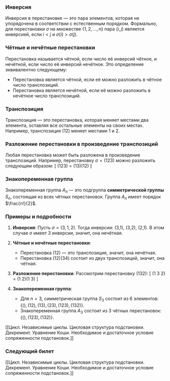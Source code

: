 ### Инверсия
Инверсия в перестановке — это пара элементов, которая не упорядочена в соответствии с естественным порядком. Формально, для перестановки $\sigma$ на множестве $\{1, 2, \ldots, n\}$ пара $(i, j)$ является инверсией, если $i < j$ и $\sigma(i) > \sigma(j)$.
### Чётные и нечётные перестановки

Перестановка называется чётной, если число её инверсий чётное, и нечётной, если число её инверсий нечётное. Это определение эквивалентно следующему:

- Перестановка является чётной, если её можно разложить в чётное число транспозиций.
- Перестановка является нечётной, если её можно разложить в нечётное число транспозиций.

### Транспозиция

Транспозиция — это перестановка, которая меняет местами два элемента, оставляя все остальные элементы на своих местах. Например, транспозиция $(1 2)$ меняет местами 1 и 2.

### Разложение перестановки в произведение транспозиций

Любая перестановка может быть разложена в произведение транспозиций. Например, перестановку $\sigma = (123)$ можно разложить следующим образом:
\[ (123) = (13)(12) \]

### Знакопеременная группа

Знакопеременная группа $A_n$ — это подгруппа **симметрической группы** $S_n$, состоящая из всех чётных перестановок. Группа $A_n$ имеет порядок $\frac{n!}{2}$.

### Примеры и подробности

1. **Инверсия**:
    Пусть $\sigma = (3, 1, 2)$. Тогда инверсии: (3,1), (3,2), (2,1). В этом случае $\sigma$ имеет 3 инверсии, значит, она нечётная.

2. **Чётные и нечётные перестановки**:
    - Перестановка $(1 2)$ — это транспозиция, значит, она нечётная.
    - Перестановка $(1 2)(3 4)$ состоит из двух транспозиций, значит, она чётная.

3. **Разложение перестановки**:
    Рассмотрим перестановку $(1 3 2)$:
    \[ (1 3 2) = (1 2)(1 3) \]

4. **Знакопеременная группа**:
    - Для $n = 3$, симметрическая группа $S_3$ состоит из 6 элементов: $\{ (), (12), (13), (23), (123), (132) \}$.
    - Знакопеременная группа $A_3$ состоит из 3 чётных перестановок: $\{ (), (123), (132) \}$.



[[Цикл. Независимые циклы. Цикловая структура подстановки. Декремент. Уравнение Коши. Необходимое и достаточное условие сопряженности подстановок.]]



### Следующий билет

[[Цикл. Независимые циклы. Цикловая структура подстановки. Декремент. Уравнение Коши. Необходимое и достаточное условие сопряженности подстановок.]]